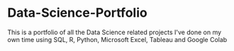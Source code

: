 # Data-Science-Portfolio
This is a portfolio of all the Data Science related projects I've done on my own time using SQL, R, Python, Microsoft Excel, Tableau and Google Colab
